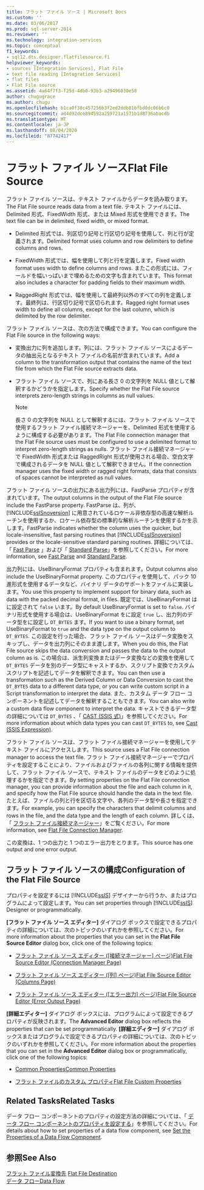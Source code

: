 ```yaml
---
title: フラット ファイル ソース | Microsoft Docs
ms.custom: ''
ms.date: 03/06/2017
ms.prod: sql-server-2014
ms.reviewer: ''
ms.technology: integration-services
ms.topic: conceptual
f1_keywords:
- sql12.dts.designer.flatfilesource.f1
helpviewer_keywords:
- sources [Integration Services], Flat File
- text file reading [Integration Services]
- flat files
- Flat File source
ms.assetid: 4a64f7f3-f25d-4db0-93b3-a29496030e58
author: chugugrace
ms.author: chugu
ms.openlocfilehash: b1ca0f38c457256b3f2ed2ddb81bfbd0dc06b6c0
ms.sourcegitcommit: ad4d92dce894592a259721a1571b1d8736abacdb
ms.translationtype: MT
ms.contentlocale: ja-JP
ms.lasthandoff: 08/04/2020
ms.locfileid: "87742417"
---
```

# <a name="flat-file-source"></a><span data-ttu-id="6023f-102">フラット ファイル ソース</span><span class="sxs-lookup"><span data-stu-id="6023f-102">Flat File Source</span></span>
  <span data-ttu-id="6023f-103">フラット ファイル ソースは、テキスト ファイルからデータを読み取ります。</span><span class="sxs-lookup"><span data-stu-id="6023f-103">The Flat File source reads data from a text file.</span></span> <span data-ttu-id="6023f-104">テキスト ファイルには、Delimited 形式、FixedWidth 形式、または Mixed 形式を使用できます。</span><span class="sxs-lookup"><span data-stu-id="6023f-104">The text file can be in delimited, fixed width, or mixed format.</span></span>  
  
-   <span data-ttu-id="6023f-105">Delimited 形式では、列区切り記号と行区切り記号を使用して、列と行が定義されます。</span><span class="sxs-lookup"><span data-stu-id="6023f-105">Delimited format uses column and row delimiters to define columns and rows.</span></span>  
  
-   <span data-ttu-id="6023f-106">FixedWidth 形式では、幅を使用して列と行を定義します。</span><span class="sxs-lookup"><span data-stu-id="6023f-106">Fixed width format uses width to define columns and rows.</span></span> <span data-ttu-id="6023f-107">またこの形式には、フィールドを幅いっぱいまで埋めるための文字も含まれています。</span><span class="sxs-lookup"><span data-stu-id="6023f-107">This format also includes a character for padding fields to their maximum width.</span></span>  
  
-   <span data-ttu-id="6023f-108">RaggedRight 形式では、幅を使用して最終列以外のすべての列を定義します。最終列は、行区切り記号で区切られます。</span><span class="sxs-lookup"><span data-stu-id="6023f-108">Ragged right format uses width to define all columns, except for the last column, which is delimited by the row delimiter.</span></span>  
  
 <span data-ttu-id="6023f-109">フラット ファイル ソースは、次の方法で構成できます。</span><span class="sxs-lookup"><span data-stu-id="6023f-109">You can configure the Flat File source in the following ways:</span></span>  
  
-   <span data-ttu-id="6023f-110">変換出力に列を追加します。列には、フラット ファイル ソースによるデータの抽出元となるテキスト ファイルの名前が含まれています。</span><span class="sxs-lookup"><span data-stu-id="6023f-110">Add a column to the transformation output that contains the name of the text file from which the Flat File source extracts data.</span></span>  
  
-   <span data-ttu-id="6023f-111">フラット ファイル ソースで、列にある長さ 0 の文字列を NULL 値として解釈するかどうかを指定します。</span><span class="sxs-lookup"><span data-stu-id="6023f-111">Specify whether the Flat File source interprets zero-length strings in columns as null values.</span></span>  
  
    > [!NOTE]  
    >  <span data-ttu-id="6023f-112">長さ 0 の文字列を NULL として解釈するには、フラット ファイル ソースで使用するフラット ファイル接続マネージャーを、Delimited 形式を使用するように構成する必要があります。</span><span class="sxs-lookup"><span data-stu-id="6023f-112">The Flat File connection manager that the Flat File source uses must be configured to use a delimited format to interpret zero-length strings as nulls.</span></span> <span data-ttu-id="6023f-113">フラット ファイル接続マネージャーで FixedWidth 形式または RaggedRight 形式が使用される場合、空白文字で構成されるデータを NULL 値として解釈できません。</span><span class="sxs-lookup"><span data-stu-id="6023f-113">If the connection manager uses the fixed width or ragged right formats, data that consists of spaces cannot be interpreted as null values.</span></span>  
  
 <span data-ttu-id="6023f-114">フラット ファイル ソースの出力にある出力列には、FastParse プロパティが含まれています。</span><span class="sxs-lookup"><span data-stu-id="6023f-114">The output columns in the output of the Flat File source include the FastParse property.</span></span> <span data-ttu-id="6023f-115">FastParse は、列が、 [!INCLUDE[ssISnoversion](../../includes/ssisnoversion-md.md)] に用意されているロケール非依存型の高速な解析ルーチンを使用するか、ロケール依存型の標準的な解析ルーチンを使用するかを示します。</span><span class="sxs-lookup"><span data-stu-id="6023f-115">FastParse indicates whether the column uses the quicker, but locale-insensitive, fast parsing routines that [!INCLUDE[ssISnoversion](../../includes/ssisnoversion-md.md)] provides or the locale-sensitive standard parsing routines.</span></span> <span data-ttu-id="6023f-116">詳細については、「 [Fast Parse](../fast-parse.md) 」および「 [Standard Parse](../standard-parse.md)」を参照してください。</span><span class="sxs-lookup"><span data-stu-id="6023f-116">For more information, see [Fast Parse](../fast-parse.md) and [Standard Parse](../standard-parse.md).</span></span>  
  
 <span data-ttu-id="6023f-117">出力列には、UseBinaryFormat プロパティも含まれます。</span><span class="sxs-lookup"><span data-stu-id="6023f-117">Output columns also include the UseBinaryFormat property.</span></span> <span data-ttu-id="6023f-118">このプロパティを使用して、パック 10 進形式を使用するデータなど、バイナリ データのサポートをファイルに実装します。</span><span class="sxs-lookup"><span data-stu-id="6023f-118">You use this property to implement support for binary data, such as data with the packed decimal format, in files.</span></span> <span data-ttu-id="6023f-119">既定では、UseBinaryFormat はに設定されて `false` います。</span><span class="sxs-lookup"><span data-stu-id="6023f-119">By default UseBinaryFormat is set to `false`.</span></span> <span data-ttu-id="6023f-120">バイナリ形式を使用する場合は、UseBinaryFormat をに設定 `true` し、出力列のデータ型をに設定し `DT_BYTES` ます。</span><span class="sxs-lookup"><span data-stu-id="6023f-120">If you want to use a binary format, set UseBinaryFormat to `true` and the data type on the output column to `DT_BYTES`.</span></span> <span data-ttu-id="6023f-121">この設定を行った場合、フラット ファイル ソースはデータ変換をスキップし、データを出力列にそのまま渡します。</span><span class="sxs-lookup"><span data-stu-id="6023f-121">When you do this, the Flat File source skips the data conversion and passes the data to the output column as is.</span></span> <span data-ttu-id="6023f-122">この場合は、派生列変換またはデータ変換などの変換を使用して `DT_BYTES` データを別のデータ型にキャストするか、スクリプト変換でカスタム スクリプトを記述してデータを解釈できます。</span><span class="sxs-lookup"><span data-stu-id="6023f-122">You can then use a transformation such as the Derived Column or Data Conversion to cast the `DT_BYTES` data to a different data type, or you can write custom script in a Script transformation to interpret the data.</span></span> <span data-ttu-id="6023f-123">また、カスタム データ フロー コンポーネントを記述してデータを解釈することもできます。</span><span class="sxs-lookup"><span data-stu-id="6023f-123">You can also write a custom data flow component to interpret the data.</span></span> <span data-ttu-id="6023f-124">キャストできるデータ型の詳細については `DT_BYTES` 、「 [CAST &#40;SSIS 式&#41;](../expressions/cast-ssis-expression.md)」を参照してください。</span><span class="sxs-lookup"><span data-stu-id="6023f-124">For more information about which data types you can cast `DT_BYTES` to, see [Cast &#40;SSIS Expression&#41;](../expressions/cast-ssis-expression.md).</span></span>  
  
 <span data-ttu-id="6023f-125">フラット ファイル ソースは、フラット ファイル接続マネージャーを使用してテキスト ファイルにアクセスします。</span><span class="sxs-lookup"><span data-stu-id="6023f-125">This source uses a Flat File connection manager to access the text file.</span></span> <span data-ttu-id="6023f-126">フラット ファイル接続マネージャーでプロパティを設定することにより、ファイルおよびファイルの各列に関する情報を提供して、フラット ファイル ソースで、テキスト ファイルのデータをどのように処理するかを指定できます。</span><span class="sxs-lookup"><span data-stu-id="6023f-126">By setting properties on the Flat File connection manager, you can provide information about the file and each column in it, and specify how the Flat File source should handle the data in the text file.</span></span> <span data-ttu-id="6023f-127">たとえば、ファイルの列と行を区切る文字や、各列のデータ型や長さを指定できます。</span><span class="sxs-lookup"><span data-stu-id="6023f-127">For example, you can specify the characters that delimit columns and rows in the file, and the data type and the length of each column.</span></span> <span data-ttu-id="6023f-128">詳しくは、「 [フラット ファイル接続マネージャー](../connection-manager/file-connection-manager.md)」をご覧ください。</span><span class="sxs-lookup"><span data-stu-id="6023f-128">For more information, see [Flat File Connection Manager](../connection-manager/file-connection-manager.md).</span></span>  
  
 <span data-ttu-id="6023f-129">この変換は、1 つの出力と 1 つのエラー出力をとります。</span><span class="sxs-lookup"><span data-stu-id="6023f-129">This source has one output and one error output.</span></span>  
  
## <a name="configuration-of-the-flat-file-source"></a><span data-ttu-id="6023f-130">フラット ファイル ソースの構成</span><span class="sxs-lookup"><span data-stu-id="6023f-130">Configuration of the Flat File Source</span></span>  
 <span data-ttu-id="6023f-131">プロパティを設定するには [!INCLUDE[ssIS](../../includes/ssis-md.md)] デザイナーから行うか、またはプログラムによって設定します。</span><span class="sxs-lookup"><span data-stu-id="6023f-131">You can set properties through [!INCLUDE[ssIS](../../includes/ssis-md.md)] Designer or programmatically.</span></span>  
  
 <span data-ttu-id="6023f-132">**[フラット ファイル ソース エディター]** ダイアログ ボックスで設定できるプロパティの詳細については、次のトピックのいずれかを参照してください。</span><span class="sxs-lookup"><span data-stu-id="6023f-132">For more information about the properties that you can set in the **Flat File Source Editor** dialog box, click one of the following topics:</span></span>  
  
-   <span data-ttu-id="6023f-133">[フラット ファイル ソース エディター &#40;[接続マネージャー] ページ&#41;](../flat-file-source-editor-connection-manager-page.md)</span><span class="sxs-lookup"><span data-stu-id="6023f-133">[Flat File Source Editor &#40;Connection Manager Page&#41;](../flat-file-source-editor-connection-manager-page.md)</span></span>  
  
-   <span data-ttu-id="6023f-134">[フラット ファイル ソース エディター ([列] ページ)](../flat-file-source-editor-columns-page.md)</span><span class="sxs-lookup"><span data-stu-id="6023f-134">[Flat File Source Editor &#40;Columns Page&#41;](../flat-file-source-editor-columns-page.md)</span></span>  
  
-   <span data-ttu-id="6023f-135">[フラット ファイル ソース エディター ([エラー出力] ページ)](../flat-file-source-editor-error-output-page.md)</span><span class="sxs-lookup"><span data-stu-id="6023f-135">[Flat File Source Editor &#40;Error Output Page&#41;](../flat-file-source-editor-error-output-page.md)</span></span>  
  
 <span data-ttu-id="6023f-136">**[詳細エディター]** ダイアログ ボックスには、プログラムによって設定できるプロパティが反映されます。</span><span class="sxs-lookup"><span data-stu-id="6023f-136">The **Advanced Editor** dialog box reflects the properties that can be set programmatically.</span></span> <span data-ttu-id="6023f-137">**[詳細エディター]** ダイアログ ボックスまたはプログラムで設定できるプロパティの詳細については、次のトピックのいずれかを参照してください。</span><span class="sxs-lookup"><span data-stu-id="6023f-137">For more information about the properties that you can set in the **Advanced Editor** dialog box or programmatically, click one of the following topics:</span></span>  
  
-   [<span data-ttu-id="6023f-138">Common Properties</span><span class="sxs-lookup"><span data-stu-id="6023f-138">Common Properties</span></span>](../common-properties.md)  
  
-   [<span data-ttu-id="6023f-139">フラット ファイルのカスタム プロパティ</span><span class="sxs-lookup"><span data-stu-id="6023f-139">Flat File Custom Properties</span></span>](flat-file-custom-properties.md)  
  
## <a name="related-tasks"></a><span data-ttu-id="6023f-140">Related Tasks</span><span class="sxs-lookup"><span data-stu-id="6023f-140">Related Tasks</span></span>  
 <span data-ttu-id="6023f-141">データ フロー コンポーネントのプロパティの設定方法の詳細については、「 [データ フロー コンポーネントのプロパティを設定する](set-the-properties-of-a-data-flow-component.md)」を参照してください。</span><span class="sxs-lookup"><span data-stu-id="6023f-141">For details about how to set properties of a data flow component, see [Set the Properties of a Data Flow Component](set-the-properties-of-a-data-flow-component.md).</span></span>  
  
## <a name="see-also"></a><span data-ttu-id="6023f-142">参照</span><span class="sxs-lookup"><span data-stu-id="6023f-142">See Also</span></span>  
 <span data-ttu-id="6023f-143">[フラット ファイル変換先](flat-file-destination.md) </span><span class="sxs-lookup"><span data-stu-id="6023f-143">[Flat File Destination](flat-file-destination.md) </span></span>  
 [<span data-ttu-id="6023f-144">データ フロー</span><span class="sxs-lookup"><span data-stu-id="6023f-144">Data Flow</span></span>](data-flow.md)  
  
  
